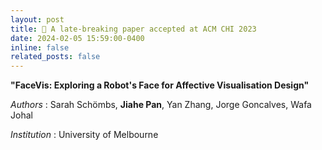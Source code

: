 ```yaml
---
layout: post
title: 🎉 A late-breaking paper accepted at ACM CHI 2023
date: 2024-02-05 15:59:00-0400
inline: false
related_posts: false
---
```


**"FaceVis: Exploring a Robot's Face for Affective Visualisation Design"**

*Authors* : Sarah Schömbs, **Jiahe Pan**, Yan Zhang, Jorge Goncalves, Wafa Johal

*Institution* : University of Melbourne
